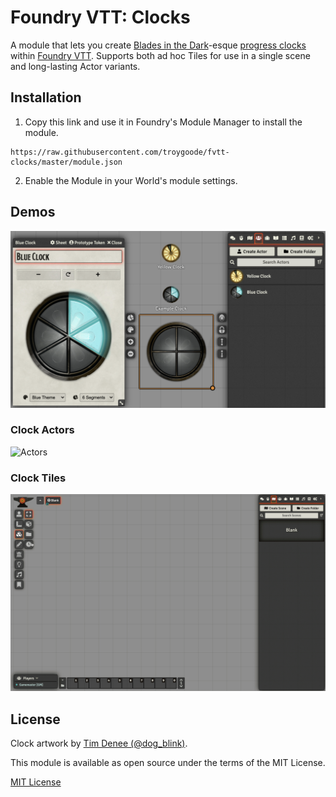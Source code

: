 # Foundry VTT: Clocks

A module that lets you create [Blades in the Dark](https://bladesinthedark.com/)-esque [progress clocks](https://bladesinthedark.com/progress-clocks) within [Foundry VTT](https://foundryvtt.com/). Supports both ad hoc Tiles for use in a single scene and long-lasting Actor variants.

## Installation

1. Copy this link and use it in Foundry's Module Manager to install the module.

```
https://raw.githubusercontent.com/troygoode/fvtt-clocks/master/module.json
```
    
2. Enable the Module in your World's module settings.

## Demos

![Screenshot](demo.png)

### Clock Actors

![Actors](demo.actor.gif)

### Clock Tiles

![Tiles](demo.tile.gif)

## License

Clock artwork by [Tim Denee (@dog_blink)](https://twitter.com/dog_blink/status/987137570512420869).

This module is available as open source under the terms of the MIT License.

[MIT License](http://www.opensource.org/licenses/mit-license.php)
